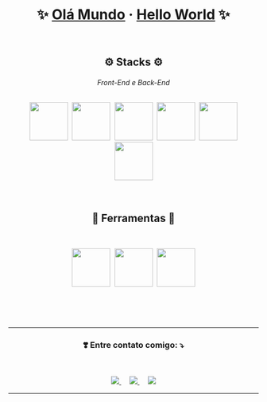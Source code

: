 <h1 align="center">✨ <a href="#">Olá Mundo</a> · <a href="#">Hello World</a> ✨</h1>
<br>
<h2 align="center">⚙️ Stacks ⚙️
<h6 align="center">Front-End e Back-End<br><br>

<p align="center">
    <kbd >
        <img src="https://alissonpeixer.github.io/iconStacks/assents/html-5-480px.svg" width="77px" height="77px">
        <img src="https://alissonpeixer.github.io/iconStacks/assents/css-3-480px.svg" width="77px" height="77px"> 
        <img src="https://alissonpeixer.github.io/iconStacks/assents/javascript-480px.svg" width="77px" height="77px">  
    </kbd>
    <kbd >
     <img src="https://alissonpeixer.github.io/iconStacks/assents/react-400px.svg" width="77px" height="77px"> 
     <img src="https://alissonpeixer.github.io/iconStacks/assents/vitejs-logo.svg" width="77px" height="77px">  
     <img src="https://alissonpeixer.github.io/iconStacks/assents/nodejs-480px.svg" width="77px" height="77px">  
    </kbd>
  
</p>
<br>
<h2 align="center">🔧 Ferramentas 🔧<br></h2><br>
<p align="center">
    <kbd >
        <span width="100px" height="100px">
            <img src="https://alissonpeixer.github.io/iconStacks/assents/npm-480px.svg" width="77px" height="77px">
        </span>
         <span width="100px" height="100px">
            <img src="https://alissonpeixer.github.io/iconStacks/assents/yarn-logo.svg" width="77px" height="77px">
        </span>
        <span width="100px" height="100px">
             <img src="https://alissonpeixer.github.io/iconStacks/assents/git-480px.svg" width="77px" height="77px"> 
        </span>              
    </kbd>
</p>
<br/>
<br/>
<br/>
<hr>
<h3 align="center">❣️ Entre contato comigo: ⤵️</h2><br>
<p align="center">
      <a href="https://www.linkedin.com/in/alissonpeixer/" target="_blank" alt="Linkedin">
      <img src="https://img.shields.io/badge/-Linkedin-0e76a8?style=for-the-badge&logo=Linkedin&logoColor=white&link=https://www.linkedin.com/in/alissonpeixer/"/>
      </a>
    ㅤ
      <a href="mailto:alissonpeixer4@gmail.com" alt="Gmail">
      <img src="https://img.shields.io/badge/-Gmail-FF0000?style=for-the-badge&labelColor=FF0000&logo=gmail&logoColor=white&link=mailto:alissonpeixer4@gmail.com"/>
      </a>
      ㅤ
      <a href="https://www.instagram.com/alisson.peixer/" alt="Instagram" target="_blank">
        <img src="https://img.shields.io/badge/-Instagram-DF0174?style=for-the-badge&logo=instagram&logoColor=white&link=https://www.instagram.com/alisson.peixer/"/>
      </a>
</p>
<hr>
